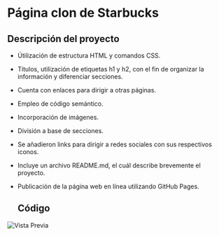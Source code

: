 # Página clon de Starbucks

## Descripción del proyecto

- Útilización de estructura HTML y comandos CSS.
- Títulos, utilización de etiquetas h1 y h2, con el fin de organizar la información y diferenciar secciones.
- Cuenta con enlaces para dirigir a otras páginas.
- Empleo de código semántico.
- Incorporación de imágenes.
- División a base de secciones.
- Se añadieron links para dirigir a redes sociales con sus respectivos iconos.
- Incluye un archivo README.md, el cuál describe brevemente el proyecto.
- Publicación de la página web en línea utilizando GitHub Pages.

  ## Código

![Vista Previa](https://i.postimg.cc/SsLck1sX/Captura-del-c-digo-p-starbucks.jpg)
